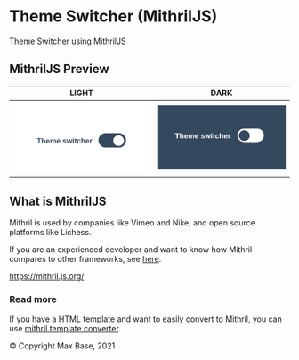 # Theme Switcher (MithrilJS)

Theme Switcher using MithrilJS

## MithrilJS Preview

| LIGHT  | DARK |
| ------------- | ------------- |
| [![Theme Switcher using MithrilJS](demo1.png)](https://basemax.github.io/ThemeSwitcherMithrilJS/) | [![Theme Switcher using MithrilJS](demo2.png)](https://basemax.github.io/ThemeSwitcherMithrilJS/)|

## What is MithrilJS

Mithril is used by companies like Vimeo and Nike, and open source platforms like Lichess.

If you are an experienced developer and want to know how Mithril compares to other frameworks, see [here](https://mithril.js.org/index.html).

https://mithril.js.org/

### Read more

If you have a HTML template and want to easily convert to Mithril, you can use [mithril template converter](https://arthurclemens.github.io/mithril-template-converter/index.html).

© Copyright Max Base, 2021
